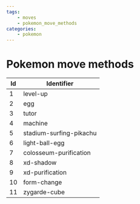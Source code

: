 ```yaml
---
tags:
    - moves
    - pokemon_move_methods
categories:
    - pokemon
---
```


# Pokemon move methods

| **Id** | **Identifier** |
|--------|----------------|
| 1  | level-up                |
| 2  | egg                     |
| 3  | tutor                   |
| 4  | machine                 |
| 5  | stadium-surfing-pikachu |
| 6  | light-ball-egg          |
| 7  | colosseum-purification  |
| 8  | xd-shadow               |
| 9  | xd-purification         |
| 10 | form-change             |
| 11 | zygarde-cube            |
